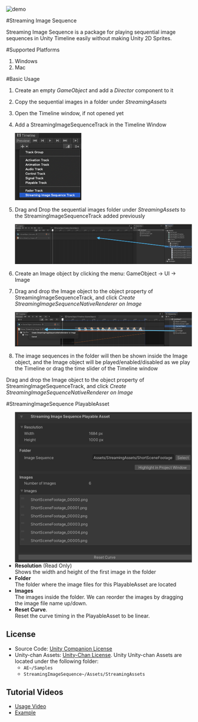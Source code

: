![demo](./Documentation~/images/Demo.gif)

#Streaming Image Sequence

Streaming Image Sequence is a package for playing sequential image sequences in Unity Timeline 
easily without making Unity 2D Sprites.

#Supported Platforms

1. Windows
2. Mac

#Basic Usage 

1. Create an empty *GameObject* and add a *Director* component to it
1. Copy the sequential images in a folder under *StreamingAssets*
1. Open the Timeline window, if not opened yet
1. Add a StreamingImageSequenceTrack in the Timeline Window

   <img src="Documentation~/images/AddStreamingImageSequenceTrack.png" width=180>  
   
1. Drag and Drop the sequential images folder under *StreamingAssets* to the StreamingImageSequenceTrack added previously
 
   <img src="Documentation~/images/DragAndDropStreamingAssets.png" width=640>  
   
1. Create an Image object by clicking the menu: GameObject -> UI -> Image

1. Drag and drop the Image object to the object property of StreamingImageSequenceTrack, and click *Create StreamingImageSequenceNativeRenderer on Image* 

   <img src="Documentation~/images/CreateStreamingImageSequenceNativeRenderer.png" width=640>  

1. The image sequences in the folder will then be shown inside the Image object, 
   and the Image object will be played/enabled/disabled as we play the Timeline or drag the time slider of the Timeline window

Drag and drop the Image object to the object property of StreamingImageSequenceTrack, and click *Create StreamingImageSequenceNativeRenderer on Image* 


#StreamingImageSequence PlayableAsset

<img src="Documentation~/images/StreamingImageSequencePlayableAsset.png" align=right width=480>

* **Resolution** (Read Only)  
  Shows the width and height of the first image in the folder
* **Folder**  
  The folder where the image files for this PlayableAsset are located
* **Images**  
  The images inside the folder.
  We can reorder the images by dragging the image file name up/down.
* **Reset Curve**.  
  Reset the curve timing in the PlayableAsset to be linear.


## License
* Source Code: [Unity Companion License](LICENSE.md)
* Unity-chan Assets: [Unity-Chan License](http://unity-chan.com/contents/guideline_en/).
  Unity
  Unity-chan Assets are located under the following folder:
  - `AE~/Samples`
  - `StreamingImageSequence~/Assets/StreamingAssets`  

## Tutorial Videos
- [Usage Video](https://youtu.be/mlRbwqJ74CM)
- [Example](https://youtu.be/4og6rgQdb3c)
